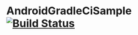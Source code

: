 # AndroidGradleCiSample [![Build Status](https://travis-ci.org/operando/AndroidGradleCiSample.svg?branch=master)](https://travis-ci.org/operando/AndroidGradleCiSample)

